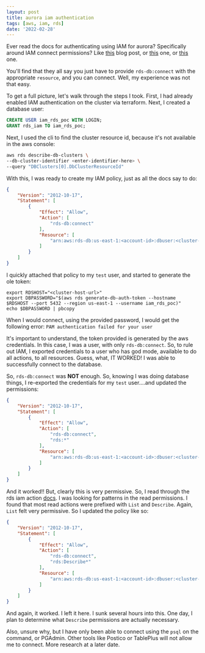 ```yaml
---
layout: post
title: aurora iam authentication
tags: [aws, iam, rds]
date: '2022-02-28'
---
```

Ever read the docs for authenticating using IAM for aurora? Specifically around IAM connect permissions? Like [this](https://docs.aws.amazon.com/AmazonRDS/latest/AuroraUserGuide/UsingWithRDS.IAMDBAuth.IAMPolicy.html) blog post, or [this](https://aws.amazon.com/premiumsupport/knowledge-center/rds-postgresql-connect-using-iam/) one, or [this](https://catalog.us-east-1.prod.workshops.aws/workshops/2a5fc82d-2b5f-4105-83c2-91a1b4d7abfe/en-US/2-foundation/lab8-dbatasks/task1) one.

You'll find that they all say you just have to provide `rds-db:connect` with the appropriate `resource`, and you can connect. Well, my experience was not that easy.

To get a full picture, let's walk through the steps I took. First, I had already enabled IAM authentication on the cluster via terraform. Next, I created a database user:

```sql
CREATE USER iam_rds_poc WITH LOGIN;
GRANT rds_iam TO iam_rds_poc;
```

Next, I used the cli to find the cluster resource id, because it's not available in the aws console:

```sh
aws rds describe-db-clusters \
--db-cluster-identifier <enter-identifier-here> \
--query "DBClusters[0].DbClusterResourceId"
```

With this, I was ready to create my IAM policy, just as all the docs say to do:

```json
{
    "Version": "2012-10-17",
    "Statement": [
        {
            "Effect": "Allow",
            "Action": [
                "rds-db:connect"
            ],
            "Resource": [
                "arn:aws:rds-db:us-east-1:<account-id>:dbuser:<cluster-identifier>/iam_rds_poc"
            ]
        }
    ]
}
```

I quickly attached that policy to my `test` user, and started to generate the ole token:

```
export RDSHOST="<cluster-host-url>"
export DBPASSWORD="$(aws rds generate-db-auth-token --hostname $RDSHOST --port 5432 --region us-east-1 --username iam_rds_poc)"
echo $DBPASSWORD | pbcopy
```

When I would connect, using the provided password, I would get the following error: `PAM authentication failed for your user`

It's important to understand, the token provided is generated by the aws credentials. In this case, I was a user, with only `rds-db:connect`. So, to rule out IAM, I exported credentials to a user who has god mode, available to do all actions, to all resources. Guess, what, IT WORKED! I was able to successfully connect to the database.

So, `rds-db:connect` was **NOT** enough. So, knowing I was doing database things, I re-exported the credentials for my `test` user....and updated the permissions:

```json
{
    "Version": "2012-10-17",
    "Statement": [
        {
            "Effect": "Allow",
            "Action": [
                "rds-db:connect",
                "rds:*"
            ],
            "Resource": [
                "arn:aws:rds-db:us-east-1:<account-id>:dbuser:<cluster-identifier>/iam_rds_poc"
            ]
        }
    ]
}
```

And it worked!! But, clearly this is very permissive. So, I read through the rds iam action [docs](https://docs.aws.amazon.com/service-authorization/latest/reference/list_amazonrds.html). I was looking for patterns in the read permissions. I found that most read actions were prefixed with `List` and `Describe`. Again, `List` felt very permissive. So I updated the policy like so:

```json
{
    "Version": "2012-10-17",
    "Statement": [
        {
            "Effect": "Allow",
            "Action": [
                "rds-db:connect",
                "rds:Describe*"
            ],
            "Resource": [
                "arn:aws:rds-db:us-east-1:<account-id>:dbuser:<cluster-identifier>/iam_rds_poc"
            ]
        }
    ]
}
```

And again, it worked. I left it here. I sunk several hours into this. One day, I plan to determine what `Describe` permissions are actually necessary.

Also, unsure why, but I have only been able to connect using the `psql` on the command, or PGAdmin. Other tools like Postico or TablePlus will not allow me to connect. More research at a later date.
